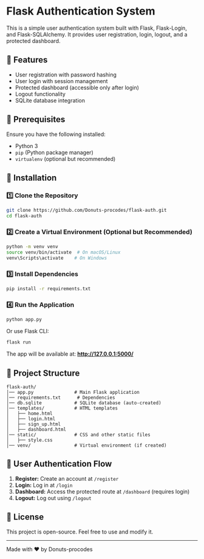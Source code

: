 # Flask Authentication System

This is a simple user authentication system built with Flask, Flask-Login, and Flask-SQLAlchemy. It provides user registration, login, logout, and a protected dashboard.

## 🚀 Features
- User registration with password hashing
- User login with session management
- Protected dashboard (accessible only after login)
- Logout functionality
- SQLite database integration

## 📌 Prerequisites
Ensure you have the following installed:
- Python 3
- `pip` (Python package manager)
- `virtualenv` (optional but recommended)

## 🔧 Installation

### 1️⃣ Clone the Repository
```sh
git clone https://github.com/Donuts-procodes/flask-auth.git
cd flask-auth
```

### 2️⃣ Create a Virtual Environment (Optional but Recommended)
```sh
python -m venv venv
source venv/bin/activate  # On macOS/Linux
venv\Scripts\activate    # On Windows
```

### 3️⃣ Install Dependencies
```sh
pip install -r requirements.txt
```

### 4️⃣ Run the Application
```sh
python app.py
```
Or use Flask CLI:
```sh
flask run
```

The app will be available at: **http://127.0.0.1:5000/**

## 📁 Project Structure
```
flask-auth/
│── app.py               # Main Flask application
│── requirements.txt      # Dependencies
│── db.sqlite            # SQLite database (auto-created)
│── templates/           # HTML templates
│   ├── home.html
│   ├── login.html
│   ├── sign_up.html
│   ├── dashboard.html
│── static/              # CSS and other static files
│   ├── style.css
│── venv/                # Virtual environment (if created)
```

## 🔑 User Authentication Flow
1. **Register:** Create an account at `/register`
2. **Login:** Log in at `/login`
3. **Dashboard:** Access the protected route at `/dashboard` (requires login)
4. **Logout:** Log out using `/logout`

## 📜 License
This project is open-source. Feel free to use and modify it.

---
Made with ❤️ by Donuts-procodes

